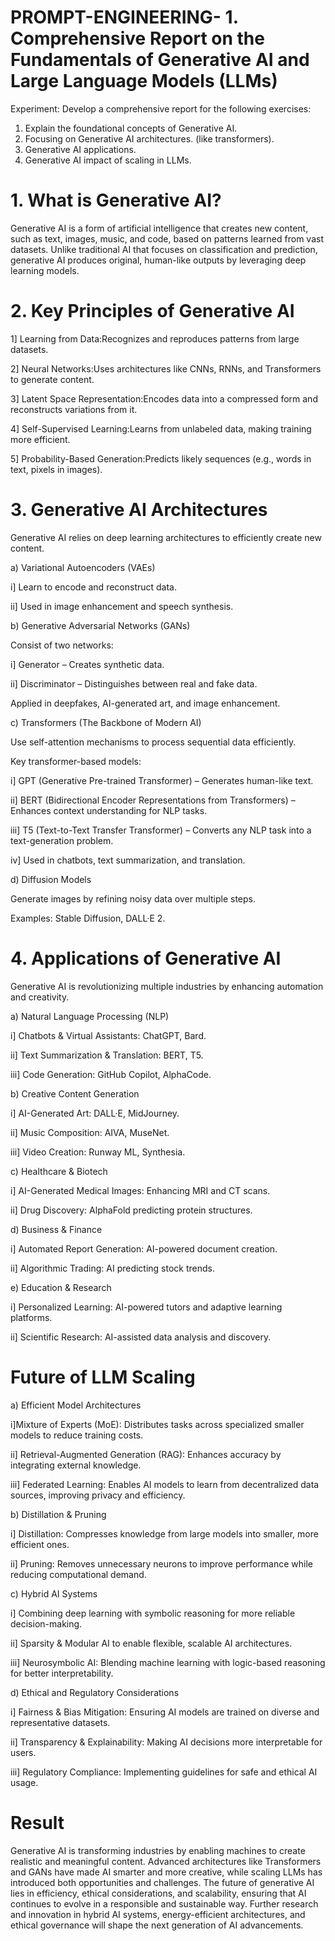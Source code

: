 # PROMPT-ENGINEERING- 1.	Comprehensive Report on the Fundamentals of Generative AI and Large Language Models (LLMs)
Experiment:
Develop a comprehensive report for the following exercises:
1.	Explain the foundational concepts of Generative AI. 
2.	Focusing on Generative AI architectures. (like transformers).
3.	Generative AI applications.
4.	Generative AI impact of scaling in LLMs.


# 1. What is Generative AI?

Generative AI is a form of artificial intelligence that creates new content, such as text, images, music, and code, based on patterns learned from vast datasets. Unlike traditional AI that focuses on classification and prediction, generative AI produces original, human-like outputs by leveraging deep learning models.

# 2. Key Principles of Generative AI

1] Learning from Data:Recognizes and reproduces patterns from large datasets.
           
2] Neural Networks:Uses architectures like CNNs, RNNs, and Transformers to generate content.

3] Latent Space Representation:Encodes data into a compressed form and reconstructs variations from it.

4] Self-Supervised Learning:Learns from unlabeled data, making training more efficient.

5] Probability-Based Generation:Predicts likely sequences (e.g., words in text, pixels in images).

# 3. Generative AI Architectures

Generative AI relies on deep learning architectures to efficiently create new content.

a) Variational Autoencoders (VAEs)

 i] Learn to encode and reconstruct data.

 ii] Used in image enhancement and speech synthesis.

b) Generative Adversarial Networks (GANs)

Consist of two networks:

 i] Generator – Creates synthetic data.

 ii] Discriminator – Distinguishes between real and fake data.

Applied in deepfakes, AI-generated art, and image enhancement.

c) Transformers (The Backbone of Modern AI)

Use self-attention mechanisms to process sequential data efficiently.

Key transformer-based models:

 i] GPT (Generative Pre-trained Transformer) – Generates human-like text.

ii] BERT (Bidirectional Encoder Representations from Transformers) – Enhances context understanding for NLP tasks.

iii] T5 (Text-to-Text Transfer Transformer) – Converts any NLP task into a text-generation problem.

 iv] Used in chatbots, text summarization, and translation.

d) Diffusion Models

Generate images by refining noisy data over multiple steps.

Examples: Stable Diffusion, DALL·E 2.

 # 4. Applications of Generative AI

Generative AI is revolutionizing multiple industries by enhancing automation and creativity.

a) Natural Language Processing (NLP)

 i] Chatbots & Virtual Assistants: ChatGPT, Bard.

 ii] Text Summarization & Translation: BERT, T5.

iii] Code Generation: GitHub Copilot, AlphaCode.


b) Creative Content Generation

 i] AI-Generated Art: DALL·E, MidJourney.

 ii] Music Composition: AIVA, MuseNet.

 iii] Video Creation: Runway ML, Synthesia.
 

c) Healthcare & Biotech

 i] AI-Generated Medical Images: Enhancing MRI and CT scans.

 ii] Drug Discovery: AlphaFold predicting protein structures.
 

d) Business & Finance

 i] Automated Report Generation: AI-powered document creation.

 ii] Algorithmic Trading: AI predicting stock trends.
 

e) Education & Research

 i] Personalized Learning: AI-powered tutors and adaptive learning platforms.

 ii] Scientific Research: AI-assisted data analysis and discovery.


#  Future of LLM Scaling

a) Efficient Model Architectures

 i]Mixture of Experts (MoE): Distributes tasks across specialized smaller models to reduce training costs.

 ii] Retrieval-Augmented Generation (RAG): Enhances accuracy by integrating external knowledge.

 iii] Federated Learning: Enables AI models to learn from decentralized data sources, improving privacy and efficiency.

b) Distillation & Pruning

 i] Distillation: Compresses knowledge from large models into smaller, more efficient ones.

 ii] Pruning: Removes unnecessary neurons to improve performance while reducing computational demand.

c) Hybrid AI Systems

 i] Combining deep learning with symbolic reasoning for more reliable decision-making.

 ii] Sparsity & Modular AI to enable flexible, scalable AI architectures.

 iii] Neurosymbolic AI: Blending machine learning with logic-based reasoning for better interpretability.

d) Ethical and Regulatory Considerations

 i] Fairness & Bias Mitigation: Ensuring AI models are trained on diverse and representative datasets.

 ii] Transparency & Explainability: Making AI decisions more interpretable for users.

 iii] Regulatory Compliance: Implementing guidelines for safe and ethical AI usage.


# Result
 Generative AI is transforming industries by enabling machines to create realistic and meaningful content. Advanced architectures like Transformers and GANs have made AI smarter and more creative, while scaling LLMs has introduced both opportunities and challenges. The future of generative AI lies in efficiency, ethical considerations, and scalability, ensuring that AI continues to evolve in a responsible and sustainable way. Further research and innovation in hybrid AI systems, energy-efficient architectures, and ethical governance will shape the next generation of AI advancements.
